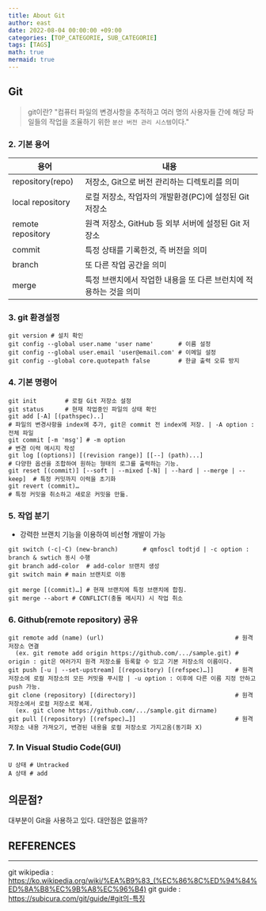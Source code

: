 ```yaml
---
title: About Git
author: east
date: 2022-08-04 00:00:00 +09:00
categories: [TOP_CATEGORIE, SUB_CATEGORIE]
tags: [TAGS]
math: true
mermaid: true
---
```

<!--
layout:     post
title:      
subtitle:   description about git
date:       2022-08-22
author:     eastk1te
header-img: img/Git.png
catalog: true
published : true
tags:
    -  Git
    -  Github
-->

## Git

> git이란?
> "컴퓨터 파일의 변경사항을 추적하고 여러 명의 사용자들 간에 해당 파일들의 작업을 조율하기 위한 `분산 버전 관리 시스템`이다."





### 2. 기본 용어
|       용어          | 내용 | 
|       ---           |                           ---                                   |
| repository(repo)    |  저장소, Git으로 버전 관리하는 디렉토리를 의미 | 
| local repository    | 로컬 저장소, 작업자의 개발환경(PC)에 설정된 Git 저장소|
| remote repository   | 원격 저장소, GitHub 등 외부 서버에 설정된 Git 저장소 |
| commit              | 특정 상태를 기록한것, 즉 버전을 의미|
| branch              | 또 다른 작업 공간을 의미|
| merge               | 특정 브랜치에서 작업한 내용을 또 다른 브런치에 적용하는 것을 의미|



### 3. git 환경설정
```terminal
git version # 설치 확인
git config --global user.name 'user name'       # 이름 설정
git config --global user.email 'user@email.com' # 이메일 설정
git config --global core.quotepath false        # 한글 출력 오류 방지
```



### 4. 기본 명령어

```terminal
git init        # 로컬 Git 저장소 설정
git status      # 현재 작업중인 파일의 상태 확인
git add [-A] [(pathspec)..]                                               # 파일의 변경사항을 index에 추가, git은 commit 전 index에 저장. | -A option : 전체 파일
git commit [-m 'msg'] # -m option                                         # 변경 이력 메시지 작성
git log [(options)] [(revision range)] [[--] (path)...]                   # 다양한 옵션을 조합하여 원하는 형태의 로그를 출력하는 기능.
git reset [(commit)] [--soft | --mixed [-N] | --hard | --merge | --keep]  # 특정 커밋까지 이력을 초기화
git revert (commit)…                                                      # 특정 커밋을 취소하고 새로운 커밋을 만듦.
```



### 5. 작업 분기
 - 강력한 브랜치 기능을 이용하여 비선형 개발이 가능
 
```terminal
git switch (-c|-C) (new-branch)       # qmfoscl todtjd | -c option : branch & swtich 동시 수행
git branch add-color  # add-color 브랜치 생성
git switch main # main 브랜치로 이동

git merge [(commit)…] # 현재 브랜치에 특정 브랜치에 합침.
git merge --abort # CONFLICT(충돌 메시지) 시 작업 취소
```

### 6. Github(remote repository) 공유

```terminal
git remote add (name) (url)                                     # 원격 저장소 연결
  (ex. git remote add origin https://github.com/.../sample.git) # origin : git은 여러가지 원격 저장소를 등록할 수 있고 기본 저장소의 이름이다.
git push [-u | --set-upstream] [(repository) [(refspec)…]]      # 원격 저장소에 로컬 저장소의 모든 커밋을 푸시함 | -u option : 이후에 다른 이름 지정 안하고 push 가능.
git clone (repository) [(directory)]                            # 원격저장소에서 로컬 저장소로 복제.
  (ex. git clone https://github.com/.../sample.git dirname)
git pull [(repository) [(refspec)…]]                            # 원격 저장소 내용 가져오기, 변경된 내용을 로컬 저장소로 가지고옴(동기화 X)
```

### 7. In Visual Studio Code(GUI)

```terminal
U 상태 # Untracked
A 상태 # add
```



## 의문점?
대부분이 Git을 사용하고 있다. 대안점은 없을까?


## REFERENCES

------

git wikipedia : https://ko.wikipedia.org/wiki/%EA%B9%83_(%EC%86%8C%ED%94%84%ED%8A%B8%EC%9B%A8%EC%96%B4)
git guide     : https://subicura.com/git/guide/#git의-특징
